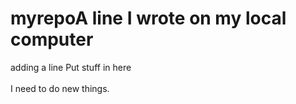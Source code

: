 # myrepoA line I wrote on my local computer
adding a line
Put stuff in here
<br>
<br>
I need to do new things.
